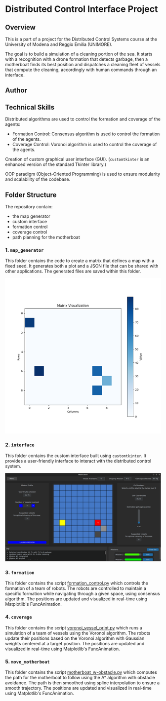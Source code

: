 # Distributed Control Interface Project

## Overview
This is a part of a project for the Distributed Control Systems course at the University of Modena and Reggio Emilia (UNIMORE). 

The goal is to build a simulation of a cleaning portion of the sea. It starts with a recognition with a drone formation that detects garbage, then a motherboat finds its best position and dispatches a cleaning fleet of vessels that compute the cleaning, accordingly with human commands through an interface.

## Author

## Technical Skills

Distributed algorithms are used to control the formation and coverage of the agents:
- Formation Control: Consensus algorithm is used to control the formation of the agents.
- Coverage Control: Voronoi algorithm is used to control the coverage of the agents.

Creation of custom graphical user interface (GUI). (`customtkinter` is an enhanced version of the standard Tkinter library.)

OOP paradigm (Object-Oriented Programming) is used to ensure modularity and scalability of the codebase. 

## Folder Structure

The repository contain: 
- the map generator
- custom interface
- formation control
- coverage control
- path planning for the motherboat

### 1. `map_generator`
This folder contains the code to create a matrix that defines a map with a fixed seed. It generates both a plot and a JSON file that can be shared with other applications. The generated files are saved within this folder.

![Discretized map of the environment](images/map.png)

### 2. `interface`
This folder contains the custom interface built using `customtkinter`. It provides a user-friendly interface to interact with the distributed control system.

![Screenshot of the Interface](images/screenshot.png)

### 3. `formation`
This folder contains the script [formation_control.py](formation/formation_control.py) which controls the formation of a team of robots. The robots are controlled to maintain a specific formation while navigating through a given space, using consensus algorithm. 
The positions are updated and visualized in real-time using Matplotlib's FuncAnimation.

### 4. `coverage`
This folder contains the script [voronoi_vessel_print.py](coverage/voronoi_vessel_print.py) which runs a simulation of a team of vessels using the Voronoi algorithm. The robots update their positions based on the Voronoi algorithm with Gaussian weights centered at a target position.
The positions are updated and visualized in real-time using Matplotlib's FuncAnimation.

### 5. `move_motherboat`
This folder contains the script [motherboat_w-obstacle.py](move_motherboat/motherboat_w-obstacle.py) which computes the path for the motherboat to follow using the A* algorithm with obstacle avoidance. The path is then smoothed using spline interpolation to ensure a smooth trajectory.
The positions are updated and visualized in real-time using Matplotlib's FuncAnimation.

